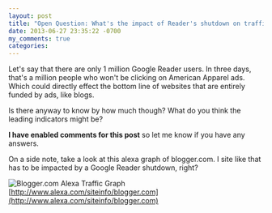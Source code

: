 ```yaml
---
layout: post
title: "Open Question: What's the impact of Reader's shutdown on traffic?"
date: 2013-06-27 23:35:22 -0700
my_comments: true
categories: 
---
```


Let's say that there are only 1 million Google Reader users. In three days, that's a million people who won't be clicking on American Apparel ads. Which could directly effect the bottom line of websites that are entirely funded by ads, like blogs.

Is there anyway to know by how much though? What do you think the leading indicators might be?

**I have enabled comments for this post** so let me know if you have any answers.

On a side note, take a look at this alexa graph of blogger.com. I site like that has to be impacted by a Google Reader shutdown, right?

![Blogger.com Alexa Traffic Graph](http://orbt.io/PxNt.png)
[http://www.alexa.com/siteinfo/blogger.com](http://www.alexa.com/siteinfo/blogger.com)



